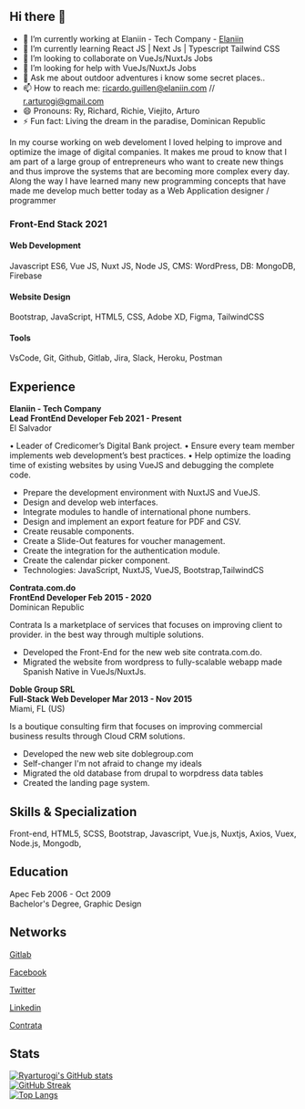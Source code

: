## Hi there 👋
- 🔭 I’m currently working at Elaniin - Tech Company - [Elaniin](https://elaniin.com/ "Elaniin - Tech Company")
- 🌱 I’m currently learning React JS | Next Js | Typescript  Tailwind CSS
- 👯 I’m looking to collaborate on VueJs/NuxtJs Jobs
- 🤔 I’m looking for help with VueJs/NuxtJs Jobs
- 💬 Ask me about outdoor adventures i know some secret places.. 
- 📫 How to reach me: ricardo.guillen@elaniin.com // r.arturogi@gmail.com
- 😄 Pronouns: Ry, Richard, Richie, Viejito, Arturo
- ⚡ Fun fact: Living the dream in the paradise, Dominican Republic

In my course working on web develoment I loved helping to improve and optimize the image of digital companies.
It makes me proud to know that I am part of a large group of entrepreneurs who want to create new things and
thus improve the systems that are becoming more complex every day. Along the way I have learned many new
programming concepts that have made me develop much better today as a Web Application designer / programmer

### Front-End Stack 2021

#### Web Development
Javascript ES6, Vue JS, Nuxt JS, Node JS, CMS: WordPress, DB: MongoDB, Firebase

#### Website Design
Bootstrap, JavaScript, HTML5, CSS, Adobe XD, Figma, TailwindCSS

#### Tools
VsCode, Git, Github, Gitlab, Jira, Slack, Heroku, Postman

## Experience

**Elaniin - Tech Company** <br />
**Lead FrontEnd Developer Feb 2021 - Present** <br />
El Salvador <br />

• Leader of Credicomer’s Digital Bank project.
• Ensure every team member implements web development’s best practices.
• Help optimize the loading time of existing websites by using VueJS and
debugging the complete code.
- Prepare the development environment with NuxtJS and VueJS.
- Design and develop web interfaces.
- Integrate modules to handle of international phone numbers.
- Design and implement an export feature for PDF and CSV.
- Create reusable components.
- Create a Slide-Out features for voucher management.
- Create the integration for the authentication module.
- Create the calendar picker component.
- Technologies: JavaScript, NuxtJS, VueJS, Bootstrap,TailwindCS

**Contrata.com.do** <br />
**FrontEnd Developer Feb 2015 - 2020** <br />
Dominican Republic

Contrata Is a marketplace of services that focuses on improving client to provider.
in the best way through multiple solutions.

- Developed the Front-End for the new web site contrata.com.do.
- Migrated the website from wordpress to fully-scalable webapp made Spanish Native in VueJs/NuxtJs.

**Doble Group SRL** <br />
**Full-Stack Web Developer Mar 2013 - Nov 2015** <br />
Miami, FL (US)

Is a boutique consulting firm that focuses on improving commercial
business results through Cloud CRM solutions.

- Developed the new web site doblegroup.com
- Self-changer I'm not afraid to change my ideals
- Migrated the old database from drupal to worpdress data tables
- Created the landing page system.

## Skills & Specialization

Front-end, HTML5, SCSS, Bootstrap, Javascript, Vue.js, Nuxtjs, Axios, Vuex, Node.js, Mongodb,

## Education

Apec Feb 2006 - Oct 2009  <br />
Bachelor's Degree, Graphic Design

## Networks

[Gitlab](https://gitlab.com/ricardo.guillen)

[Facebook](https://facebook.com/ryarturogi/ "Facebook's Profile")

[Twitter](https://twitter.com/ryarturogi/ "Twitter's Profile")

[Linkedin](https://linkedin.com/in/ryarturogi/ "Linkedin's Profile")

[Contrata](https://contrata.com.do/servicio/ricardo-guillen "Contrata's Profile")

## Stats
[![Ryarturogi's GitHub stats](https://github-readme-stats.vercel.app/api?username=ryarturogi)](https://github.com/ryarturogi)
<br />
[![GitHub Streak](https://github-readme-streak-stats.herokuapp.com/?user=ryarturogi)](https://github.com/ryarturogi)
<br />
[![Top Langs](https://github-readme-stats.vercel.app/api/top-langs/?username=ryarturogi)](https://github.com/ryarturogi)


